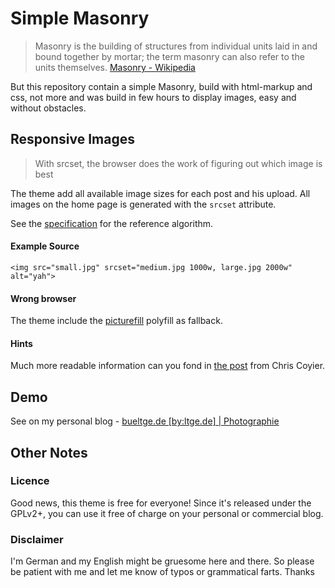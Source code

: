 # Simple Masonry

> Masonry is the building of structures from individual units laid in and bound together by mortar; the term masonry can also refer to the units themselves.
[Masonry - Wikipedia](http://en.wikipedia.org/wiki/Masonry)

But this repository contain a simple Masonry, build with html-markup and css, not more and was build in few hours to display images, easy and without obstacles.

## Responsive Images
> With srcset, the browser does the work of figuring out which image is best

The theme add all available image sizes for each post and his upload. All images on the home page is generated with the `srcset` attribute.

See the [specification](http://www.whatwg.org/specs/web-apps/current-work/multipage/embedded-content-1.html#processing-the-image-candidates) for the reference algorithm.

#### Example Source
`<img src="small.jpg" srcset="medium.jpg 1000w, large.jpg 2000w" alt="yah">`

#### Wrong browser
The theme include the [picturefill](http://scottjehl.github.io/picturefill/) polyfill as fallback.

#### Hints
Much more readable information can you fond in [the post](https://css-tricks.com/responsive-images-youre-just-changing-resolutions-use-srcset/) from Chris Coyier.

## Demo
See on my personal blog - [bueltge.de [by:ltge.de] | Photographie](http://bueltge.de/photos/)

## Other Notes
### Licence
Good news, this theme is free for everyone! Since it's released under the GPLv2+, you can use it free of charge on your personal or commercial blog.

### Disclaimer
I'm German and my English might be gruesome here and there. So please be patient with me and let me know of typos or grammatical farts. Thanks
